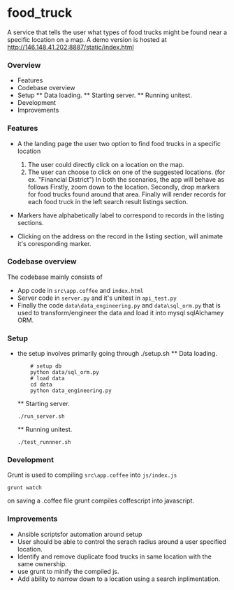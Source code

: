 food_truck
==========

A service that tells the user what types of food trucks might be found near a specific location on a map.
A demo version is hosted at http://146.148.41.202:8887/static/index.html

### Overview

* Features
* Codebase overview
* Setup
    ** Data loading.
    ** Starting server.
    ** Running unitest.
* Development
* Improvements

### Features
* A the landing page the user two option to find food trucks in a specific location
    1. The user could directly click on a location on the map.
    2. The user can choose to click on one of the suggested locations. (for ex. "Financial District")
In both the scenarios, the app will behave as follows
Firstly, zoom down to the location.
Secondly, drop markers for food trucks found around that area.
Finally will render records for each food truck in the left search result listings section.

* Markers have alphabetically label to correspond to records in the listing sections.
* Clicking on the address on the record in the listing section, will animate it's coresponding marker.

### Codebase overview
The codebase mainly consists of
* App code in `src\app.coffee` and `index.html`
* Server code in `server.py` and it's unitest in `api_test.py`
* Finally the code `data\data_engineering.py` and `data\sql_orm.py` that is used to transform/engineer the data and load it into mysql sqlAlchamey ORM.


### Setup
* the setup involves primarily going through ./setup.sh
    ** Data loading.
    ```
        # setup db
        python data/sql_orm.py
        # load data
        cd data
        python data_engineering.py
    ```
    ** Starting server.
    ```
    ./run_server.sh
    ```

    ** Running unitest.
    ```
    ./test_runnner.sh
    ```

### Development
Grunt is used to compiling `src\app.coffee` into `js/index.js`
```
grunt watch
```
on saving a .coffee file grunt compiles coffescript into javascript.

### Improvements
* Ansible scriptsfor automation around setup
* User should be able to control the serach radius around a user specified location.
* Identify and remove duplicate food trucks in same location with the same ownership.
* use grunt to minify the compiled js.
* Add ability to narrow down to a location using a search inplimentation.


